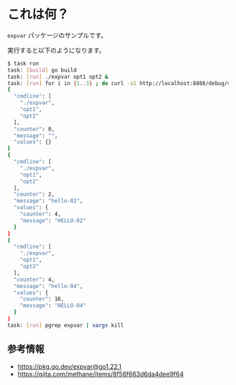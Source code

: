 # これは何？

```expvar``` パッケージのサンプルです。

実行すると以下のようになります。

```sh
$ task run
task: [build] go build
task: [run] ./expvar opt1 opt2 &
task: [run] for i in {1..3} ; do curl -sS http://localhost:8888/debug/vars | jq 'del(.memstats)'; sleep 2; done
{
  "cmdline": [
    "./expvar",
    "opt1",
    "opt2"
  ],
  "counter": 0,
  "message": "",
  "values": {}
}
{
  "cmdline": [
    "./expvar",
    "opt1",
    "opt2"
  ],
  "counter": 2,
  "message": "hello-02",
  "values": {
    "counter": 4,
    "message": "HELLO-02"
  }
}
{
  "cmdline": [
    "./expvar",
    "opt1",
    "opt2"
  ],
  "counter": 4,
  "message": "hello-04",
  "values": {
    "counter": 16,
    "message": "HELLO-04"
  }
}
task: [run] pgrep expvar | xargs kill
```

## 参考情報

- https://pkg.go.dev/expvar@go1.22.1
- https://qiita.com/methane/items/8f56f663d6da4dee9f64
